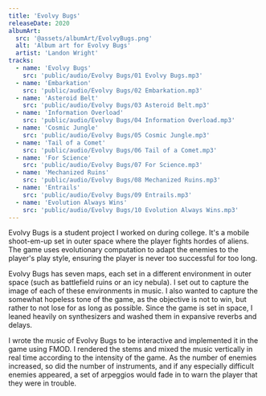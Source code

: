 ```yaml
---
title: 'Evolvy Bugs'
releaseDate: 2020
albumArt:
  src: '@assets/albumArt/EvolvyBugs.png'
  alt: 'Album art for Evolvy Bugs'
  artist: 'Landon Wright'
tracks:
  - name: 'Evolvy Bugs'
    src: 'public/audio/Evolvy Bugs/01 Evolvy Bugs.mp3'
  - name: 'Embarkation'
    src: 'public/audio/Evolvy Bugs/02 Embarkation.mp3'
  - name: 'Asteroid Belt'
    src: 'public/audio/Evolvy Bugs/03 Asteroid Belt.mp3'
  - name: 'Information Overload'
    src: 'public/audio/Evolvy Bugs/04 Information Overload.mp3'
  - name: 'Cosmic Jungle'
    src: 'public/audio/Evolvy Bugs/05 Cosmic Jungle.mp3'
  - name: 'Tail of a Comet'
    src: 'public/audio/Evolvy Bugs/06 Tail of a Comet.mp3'
  - name: 'For Science'
    src: 'public/audio/Evolvy Bugs/07 For Science.mp3'
  - name: 'Mechanized Ruins'
    src: 'public/audio/Evolvy Bugs/08 Mechanized Ruins.mp3'
  - name: 'Entrails'
    src: 'public/audio/Evolvy Bugs/09 Entrails.mp3'
  - name: 'Evolution Always Wins'
    src: 'public/audio/Evolvy Bugs/10 Evolution Always Wins.mp3'
---
```



Evolvy Bugs is a student project I worked on during college. It's a mobile shoot-em-up set in outer space where the player fights hordes of aliens. The game uses evolutionary computation to adapt the enemies to the player's play style, ensuring the player is never too successful for too long.

Evolvy Bugs has seven maps, each set in a different environment in outer space (such as battlefield ruins or an icy nebula). I set out to capture the image of each of these environments in music. I also wanted to capture the somewhat hopeless tone of the game, as the objective is not to win, but rather to not lose for as long as possible. Since the game is set in space, I leaned heavily on synthesizers and washed them in expansive reverbs and delays.

I wrote the music of Evolvy Bugs to be interactive and implemented it in the game using FMOD. I rendered the stems and mixed the music vertically in real time according to the intensity of the game. As the number of enemies increased, so did the number of instruments, and if any especially difficult enemies appeared, a set of arpeggios would fade in to warn the player that they were in trouble.